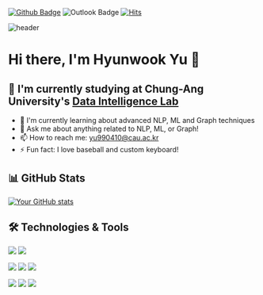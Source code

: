 [![Github Badge](https://img.shields.io/badge/-Splo2t-grey?style=flat&logo=github&logoColor=white&link=https://github.com/Splo2t/)](https://www.github.com/Splo2t/) ![Outlook Badge](https://img.shields.io/badge/-yu990410@cau.ac.kr-0078D4?style=flat&logo=microsoft-outlook&logoColor=white&link=mailto:yu990410@cau.ac.kr) [![Hits](https://hits.seeyoufarm.com/api/count/incr/badge.svg?url=https%3A%2F%2Fgithub.com%2Fsplo2t&count_bg=%2379C83D&title_bg=%23555555&icon=&icon_color=%23E7E7E7&title=hits&edge_flat=false)](https://hits.seeyoufarm.com)

![header](https://capsule-render.vercel.app/api?type=shark&color=gradient&height=200&section=Header&text=Hi%20There&fontSize=70&fontAlignY=35)

# Hi there, I'm Hyunwook Yu 👋

## 🌱 I'm currently studying at Chung-Ang University's [Data Intelligence Lab](https://sites.google.com/view/dilabcau/home)

- 🌱 I'm currently learning about advanced NLP, ML and Graph techniques
- 💬 Ask me about anything related to NLP, ML, or Graph!
- 📫 How to reach me: [yu990410@cau.ac.kr](mailto:yu990410@cau.ac.kr)
- ⚡ Fun fact: I love baseball and custom keyboard!

## 📊 GitHub Stats

[![Your GitHub stats](https://github-readme-stats.vercel.app/api?username=yourusername)](https://github.com/yourusername/github-readme-stats)

## 🛠️ Technologies & Tools

![](https://img.shields.io/badge/OS-Linux-informational?style=flat&logo=linux&logoColor=white&color=2bbc8a)
![](https://img.shields.io/badge/OS-Mac-informational?style=flat&logo=apple&logoColor=white&color=2bbc8a)

![](https://img.shields.io/badge/Editor-VSCode-informational?style=flat&logo=visual-studio-code&logoColor=white&color=2bbc8a)
![](https://img.shields.io/badge/Code-Python-informational?style=flat&logo=python&logoColor=white&color=2bbc8a)
![](https://img.shields.io/badge/Code-Java-informational?style=flat&logo=Java&logoColor=white&color=2bbc8a)

![](https://img.shields.io/badge/Tool-PyTorch-informational?style=flat&logo=pytorch&logoColor=white&color=2bbc8a)
![](https://img.shields.io/badge/Tool-Scikit_Learn-informational?style=flat&logo=scikit-learn&logoColor=white&color=2bbc8a)
![](https://img.shields.io/badge/Tool-Hugging_Face-informational?style=flat&logo=huggingface&logoColor=white&color=2bbc8a)


